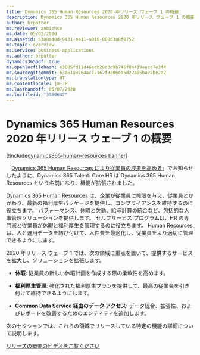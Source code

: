 ```yaml
---
title: Dynamics 365 Human Resources 2020 年リリース ウェーブ 1 の概要
description: Dynamics 365 Human Resources 2020 年リリース ウェーブ 1 の概要
author: brpotter
ms.reviewer: anbichse
ms.date: 05/02/2020
ms.assetid: 5388a40d-9431-ea11-a810-000d3a8f0752
ms.topic: overview
ms.service: business-applications
ms.author: brpotter
dynamics365pdf: true
ms.openlocfilehash: e3885fd11d46eeb28d3d9b745f8e419aecc7e3f4
ms.sourcegitcommit: 63a61a3764ac12162f3e06ea5d22a05ba22be2a2
ms.translationtype: HT
ms.contentlocale: ja-JP
ms.lasthandoff: 05/07/2020
ms.locfileid: "3350647"
---
```

# <a name="overview-of-dynamics-365-human-resources-2020-release-wave-1"></a>Dynamics 365 Human Resources 2020 年リリース ウェーブ 1 の概要
[!include[dynamics365-human-resources banner](../includes/dynamics365-human-resources.md)]

<!--overview start-->
「[Dynamics 365 Human Resources により従業員の成果を高める](https://go.microsoft.com/fwlink/?linkid=2112538)」でお知らせしたように、Dynamics 365 Talent: Core HR は Dynamics 365 Human Resources という名前になり、機能が拡張されました。

Dynamics 365 Human Resources は、企業が従業員に権限を与え、従業員とかかわり、最新の福利厚生パッケージを提供し、コンプライアンスを維持するのに役立ちます。 パフォーマンス、休暇と欠勤、給与計算の統合など、包括的な人事管理ソリューションを提供します。 セルフサービス プログラムは、HR の専門家と従業員が休暇と福利厚生を管理するのに役立ちます。 Human Resources は、人と運用データを結び付けて、人件費を最適化し、従業員をより適切に管理できるようにします。
 
2020 年リリース ウェーブ 1 では、次の領域に重点を置いて、提供するサービスを拡大し、ソリューションを拡張します。
 
- **休暇**: 従業員の新しい休暇計画を作成する際の柔軟性を高めます。
 
- **福利厚生管理**: 強化された福利厚生プランを提供して、最高の従業員を引き付けて維持できるようにします。
 
- **Common Data Service 経由のデータ アクセス**: データ統合、拡張性、およびレポートを改善するためのエンティティを追加します。
 
次のセクションでは、これらの領域でリリースしている特定の機能の詳細について説明します。

[リリースの概要のビデオをご覧ください](https://aka.ms/Overview/2020RW1/HR)
<!--overview end-->